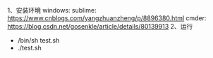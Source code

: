 1、安装环境
windows: 
sublime: https://www.cnblogs.com/yangzhuanzheng/p/8896380.html
cmder: https://blog.csdn.net/gosenkle/article/details/80139913
2、运行
* /bin/sh test.sh
* ./test.sh